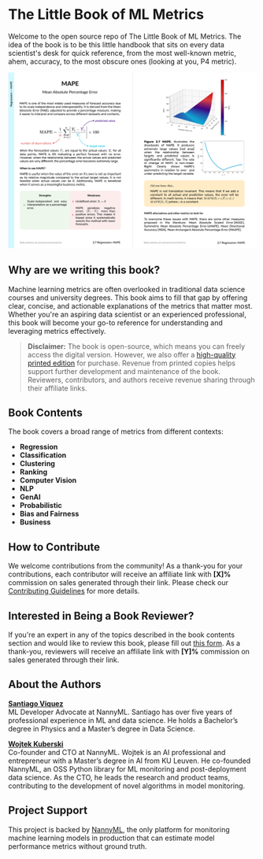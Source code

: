 # The Little Book of ML Metrics

Welcome to the open source repo of The Little Book of ML Metrics. The idea of the book is to be this little handbook that sits on every data scientist's desk for quick reference, from the most well-known metric, ahem, accuracy, to the most obscure ones (looking at you, P4 metric).

![The Little Book of ML Metrics](book/figures/The_Little_Book_of_Metrics_MAPE.png)

## Why are we writing this book?

Machine learning metrics are often overlooked in traditional data science courses and university degrees. This book aims to fill that gap by offering clear, concise, and actionable explanations of the metrics that matter most. Whether you're an aspiring data scientist or an experienced professional, this book will become your go-to reference for understanding and leveraging metrics effectively.

> **Disclaimer:** The book is open-source, which means you can freely access the digital version. However, we also offer a [high-quality printed edition](https://www.nannyml.com/metrics) for purchase. Revenue from printed copies helps support further development and maintenance of the book. Reviewers, contributors, and authors receive revenue sharing through their affiliate links.

## Book Contents

The book covers a broad range of metrics from different contexts:

- **Regression**
- **Classification**
- **Clustering**
- **Ranking**
- **Computer Vision**
- **NLP**
- **GenAI** 
- **Probabilistic**
- **Bias and Fairness**
- **Business**

## How to Contribute

We welcome contributions from the community! As a thank-you for your contributions, each contributor will receive an affiliate link with **[X]%** commission on sales generated through their link. Please check our [Contributing Guidelines](CONTRIBUTING.md) for more details.

## Interested in Being a Book Reviewer?

If you're an expert in any of the topics described in the book contents section and would like to review this book, please fill out [this form](https://docs.google.com/forms/d/e/1FAIpQLSejLhxhGowCimOG_1-RLvevB8czKZsW8PM7PwPoi0_8tfGqHw/viewform). As a thank-you, reviewers will receive an affiliate link with **[Y]%** commission on sales generated through their link.

## About the Authors

**[Santiago Viquez](https://www.linkedin.com/in/santiagoviquez/)**  
ML Developer Advocate at NannyML. Santiago has over five years of professional experience in ML and data science. He holds a Bachelor’s degree in Physics and a Master’s degree in Data Science.

**[Wojtek Kuberski](https://www.linkedin.com/in/wojtek-kuberski/)**  
Co-founder and CTO at NannyML. Wojtek is an AI professional and entrepreneur with a Master’s degree in AI from KU Leuven. He co-founded NannyML, an OSS Python library for ML monitoring and post-deployment data science. As the CTO, he leads the research and product teams, contributing to the development of novel algorithms in model monitoring.

## Project Support

This project is backed by [NannyML](https://www.nannyml.com/), the only platform for monitoring machine learning models in production that can estimate model performance metrics without ground truth.
